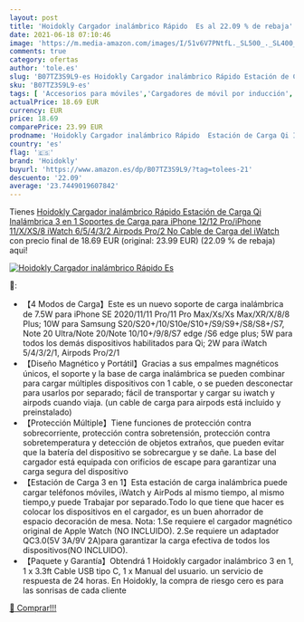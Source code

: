 ```yaml
---
layout: post
title: 'Hoidokly Cargador inalámbrico Rápido  Es al 22.09 % de rebaja'
date: 2021-06-18 07:10:46
image: 'https://m.media-amazon.com/images/I/51v6V7PNtfL._SL500_._SL400_.jpg'
comments: true
category: ofertas
author: 'tole.es'
slug: 'B07TZ3S9L9-es Hoidokly Cargador inalámbrico Rápido Estación de Carga Qi...'
sku: 'B07TZ3S9L9-es'
tags: [ 'Accesorios para móviles','Cargadores de móvil por inducción','Cargadores para móviles','Comunicación móvil y accesorios','Electrónica','hoidokly','iphone', ]
actualPrice: 18.69 EUR
currency: EUR
price: 18.69
comparePrice: 23.99 EUR
prodname: 'Hoidokly Cargador inalámbrico Rápido  Estación de Carga Qi Inalámbrica 3 en 1 Soportes de Carga para iPhone 12/12 Pro/iPhone 11/X/XS/8  iWatch 6/5/4/3/2  Airpods Pro/2 No Cable de Carga del iWatch '
country: 'es'
flag: '🇪🇸'
brand: 'Hoidokly'
buyurl: 'https://www.amazon.es/dp/B07TZ3S9L9/?tag=tolees-21'
descuento: '22.09'
average: '23.7449019607842'
---
```


Tienes [Hoidokly Cargador inalámbrico Rápido  Estación de Carga Qi Inalámbrica 3 en 1 Soportes de Carga para iPhone 12/12 Pro/iPhone 11/X/XS/8  iWatch 6/5/4/3/2  Airpods Pro/2 No Cable de Carga del iWatch ](https://www.amazon.es/dp/B07TZ3S9L9/?tag=tolees-21) con precio final de  18.69 EUR (original: 23.99 EUR) (22.09 %  de rebaja) aqui!

[![Hoidokly Cargador inalámbrico Rápido  Es](https://m.media-amazon.com/images/I/51v6V7PNtfL._SL500_._SL400_.jpg)](https://www.amazon.es/dp/B07TZ3S9L9/?tag=tolees-21)

🔎:

- 【4 Modos de Carga】Este es un nuevo soporte de carga inalámbrica de 7.5W para iPhone SE 2020/11/11 Pro/11 Pro Max/Xs/Xs Max/XR/X/8/8 Plus; 10W para Samsung S20/S20+/10/S10e/S10+/S9/S9+/S8/S8+/S7, Note 20 Ultra/Note 20/Note 10/10+/9/8/S7 edge /S6 edge plus; 5W para todos los demás dispositivos habilitados para Qi; 2W para iWatch 5/4/3/2/1, Airpods Pro/2/1
- 【Diseño Magnético y Portátil】Gracias a sus empalmes magnéticos únicos, el soporte y la base de carga inalámbrica se pueden combinar para cargar múltiples dispositivos con 1 cable, o se pueden desconectar para usarlos por separado; fácil de transportar y cargar su iwatch y airpods cuando viaja. (un cable de carga para airpods está incluido y preinstalado)
- 【Protección Múltiple】Tiene funciones de protección contra sobrecorriente, protección contra sobretensión, protección contra sobretemperatura y detección de objetos extraños, que pueden evitar que la batería del dispositivo se sobrecargue y se dañe. La base del cargador está equipada con orificios de escape para garantizar una carga segura del dispositivo
- 【Estación de Carga 3 en 1】Esta estación de carga inalámbrica puede cargar teléfonos móviles, iWatch y AirPods al mismo tiempo, al mismo tiempo,y puede Trabajar por separado.Todo lo que tiene que hacer es colocar los dispositivos en el cargador, es un buen ahorrador de espacio decoración de mesa. Nota: 1.Se requiere el cargador magnético original de Apple Watch (NO INCLUIDO). 2.Se requiere un adaptador QC3.0(5V 3A/9V 2A)para garantizar la carga efectiva de todos los dispositivos(NO INCLUIDO).
- 【Paquete y Garantía】Obtendrá 1 Hoidokly cargador inalámbrico 3 en 1, 1 x 3.3ft Cable USB tipo C, 1 x Manual del usuario. un servicio de respuesta de 24 horas. En Hoidokly, la compra de riesgo cero es para las sonrisas de cada cliente

[🛒 Comprar!!!](https://www.amazon.es/dp/B07TZ3S9L9/?tag=tolees-21)
